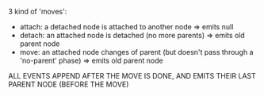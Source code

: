 3 kind of 'moves':

- attach: a detached node is attached to another node => emits null
- detach: an attached node is detached (no more parents) => emits old parent node
- move: an attached node changes of parent (but doesn't pass through a 'no-parent' phase) => emits old parent node

ALL EVENTS APPEND AFTER THE MOVE IS DONE, AND EMITS THEIR LAST PARENT NODE (BEFORE THE MOVE)
